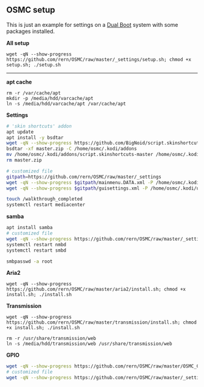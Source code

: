 OSMC setup
---

This is just an example for settings on a [Dual Boot](https://github.com/rern/RPi2-3.Dual.Boot-Rune.OSMC) system with some packages installed.  

**All setup**
```
wget -qN --show-progress https://github.com/rern/OSMC/raw/master/_settings/setup.sh; chmod +x setup.sh; ./setup.sh
```
---

**apt cache**
```
rm -r /var/cache/apt
mkdir -p /media/hdd/varcache/apt
ln -s /media/hdd/varcache/apt /var/cache/apt
```

**Settings**  
```bash
# 'skin shortcuts' addon
apt update
apt install -y bsdtar
wget -qN --show-progress https://github.com/BigNoid/script.skinshortcuts/archive/master.zip
bsdtar -xf master.zip -C /home/osmc/.kodi/addons
mv /home/osmc/.kodi/addons/script.skinshortcuts-master /home/osmc/.kodi/addons/script.skinshortcuts
rm master.zip

# customized file
gitpath=https://github.com/rern/OSMC/raw/master/_settings
wget -qN --show-progress $gitpath/mainmenu.DATA.xml -P /home/osmc/.kodi/userdata/addon_data/script.skinshortcuts
wget -qN --show-progress $gitpath/guisettings.xml -P /home/osmc/.kodi/userdata

touch /walkthrough_completed
systemctl restart mediacenter
```

**samba**
```bash
apt install samba
# customized file
wget -qN --show-progress https://github.com/rern/OSMC/raw/master/_settings/smb.conf -P /etc/samba
systemctl restart nmbd
systemctl restart smbd

smbpasswd -a root
```

**Aria2**
```
wget -qN --show-progress https://github.com/rern/OSMC/raw/master/aria2/install.sh; chmod +x install.sh; ./install.sh
```

**Transmission**
```
wget -qN --show-progress https://github.com/rern/OSMC/raw/master/transmission/install.sh; chmod +x install.sh; ./install.sh

rm -r /usr/share/transmission/web
ln -s /media/hdd/transmission/web /usr/share/transmission/web
```

**GPIO**
```bash
wget -qN --show-progress https://github.com/rern/OSMC/raw/master/OSMC_GPIO/install.sh; chmod +x install.sh; ./install.sh
# customized file
wget -qN --show-progress https://github.com/rern/OSMC/raw/master/_settings/gpio.json -P /home/osmc
```
